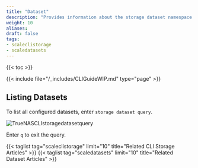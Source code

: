 ```yaml
---
title: "Dataset"
description: "Provides information about the storage dataset namespace in the TrueNAS CLI. Includes command syntax and common commands."
weight: 10
aliases:
draft: false
tags:
- scaleclistorage
- scaledatasets
---
```


{{< toc >}}

{{< include file="/_includes/CLIGuideWIP.md" type="page" >}}


## Listing Datasets

To list all configured datasets, enter `storage dataset query`.

![TrueNASCLIstoragedatasetquery](/images/SCALE/TrueNASCLIstoragedatasetquery.png "Dataset Query")

Enter `q` to exit the query.

{{< taglist tag="scaleclistorage" limit="10" title="Related CLI Storage Articles" >}}
{{< taglist tag="scaledatasets" limit="10" title="Related Dataset Articles" >}}